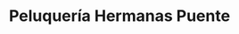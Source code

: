 ---
title: "Peluquería Hermanas Puente"
url: /cazorla/peluqueria-hermanas-puente/
shop: peluquería
---